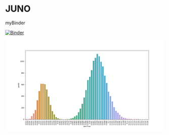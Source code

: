 # JUNO


myBinder

[![Binder](https://mybinder.org/badge_logo.svg)](https://mybinder.org/v2/gh/SharafutdinovRuslan/JUNO/master?filepath=JUNO_EDA.ipynb)

![Распределение не шума в больших детекторах](https://github.com/SharafutdinovRuslan/JUNO/blob/master/1.png)
